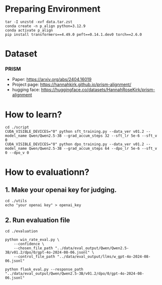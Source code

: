 # Preparing Environment
```
tar -I unzstd -xvf data.tar.zst
conda create -n p_align python=3.12.9
conda activate p_align
pip install transformers==4.49.0 peft==0.14.1.dev0 torch==2.6.0
```

# Dataset
### PRISM
* Paper: https://arxiv.org/abs/2404.16019
* Project page: https://hannahkirk.github.io/prism-alignment/
* hugging face: https://huggingface.co/datasets/HannahRoseKirk/prism-alignment

# How to learn?
```
cd ./script
CUDA_VISIBLE_DEVICES="0" python sft_training.py --data_ver v01.2 --model_name Qwen/Qwen2.5-3B --grad_accum_steps 32 --sft_lr 5e-6 --sft_v 0
CUDA_VISIBLE_DEVICES="0" python dpo_training.py --data_ver v01.2 --model_name Qwen/Qwen2.5-3B --grad_accum_steps 64 --dpo_lr 5e-6 --sft_v 0 --dpo_v 0
```

# How to evaluationn?
## 1. Make your openai key for judging.
```
cd ./utils
echo "your openai key" > openai_key
```
## 2. Run evaluation file
```
cd ./evaluation

python win_rate_eval.py \
    --confidence \
    --chosen_file_path "../data/eval_output/Qwen/Qwen2.5-3B/v01.2/dpo/0/gpt-4o-2024-08-06.jsonl" \
    --control_file_path "../data/eval_output/llms/w_gpt-4o-2024-08-06.jsonl"

python flask_eval.py --response_path "../data/eval_output/Qwen/Qwen2.5-3B/v01.2/dpo/0/gpt-4o-2024-08-06.jsonl"
```